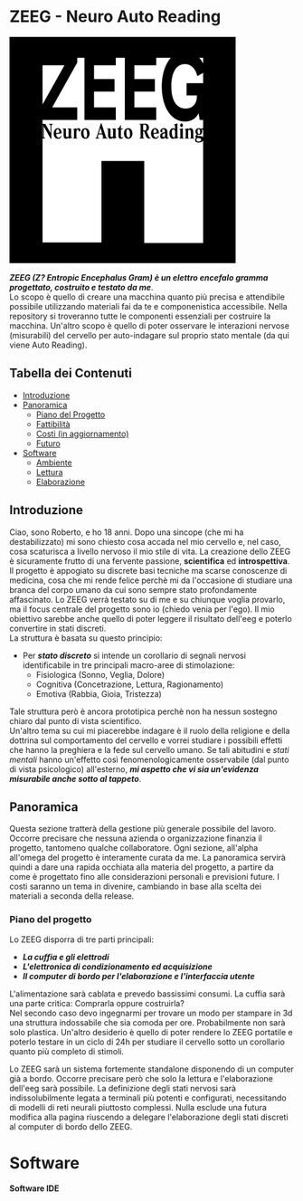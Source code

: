 # ZEEG - Neuro Auto Reading

![Image 1](./logo.jpg)

***ZEEG (Z? Entropic Encephalus Gram) è un elettro encefalo gramma progettato, costruito e testato da me***. <br/>
Lo scopo è quello di creare una macchina quanto più precisa e attendibile possibile utilizzando materiali fai da te e componenistica accessibile. Nella repository si troveranno tutte le componenti essenziali per costruire la macchina. 
Un'altro scopo è quello di poter osservare le interazioni nervose (misurabili) del cervello per auto-indagare sul proprio stato mentale (da qui viene Auto Reading).  

## Tabella dei Contenuti
* [Introduzione](#introduzione)
* [Panoramica](#Panoramica)
  + [Piano del Progetto](#Piano-del-Progetto)
  + [Fattibilità](#fattibilità)
  + [Costi (in aggiornamento)](#costi)
  + [Futuro](#futuro)
* [Software](#software)
  + [Ambiente](#software-ide)
  + [Lettura](#software-lettura)
  + [Elaborazione](#software-elaborazione)


## Introduzione
Ciao, sono Roberto, e ho 18 anni. Dopo una sincope (che mi ha destabilizzato) mi sono chiesto cosa accada nel mio cervello e, nel caso, cosa scaturisca a livello nervoso il mio stile di vita. La creazione dello ZEEG è sicuramente frutto di una fervente passione, **scientifica** ed **introspettiva**. 
Il progetto è appogiato su discrete basi tecniche ma scarse conoscenze di medicina, cosa che mi rende felice perchè mi da l'occasione di studiare una branca del corpo umano da cui sono sempre stato profondamente affascinato. Lo ZEEG verrà testato su di me e su chiunque voglia provarlo, ma il focus centrale del progetto sono io (chiedo venia per l'ego). Il mio obiettivo sarebbe anche quello di poter leggere il risultato dell'eeg e poterlo convertire in stati discreti. <br/>
La struttura è basata su questo principio:
* Per ***stato discreto*** si intende un corollario di segnali nervosi identificabile in tre principali macro-aree di stimolazione: 
  - Fisiologica (Sonno, Veglia, Dolore)
  - Cognitiva (Concetrazione, Lettura, Ragionamento)
  - Emotiva (Rabbia, Gioia, Tristezza)

Tale struttura però è ancora prototipica perchè non ha nessun sostegno chiaro dal punto di vista scientifico. <br/>
Un'altro tema su cui mi piacerebbe indagare è il ruolo della religione e della dottrina sul comportamento del cervello e vorrei studiare i possibili effetti che hanno la preghiera e la fede sul cervello umano. Se tali abitudini e *stati mentali* hanno un'effetto così fenomenologicamente osservabile (dal punto di vista psicologico) all'esterno, ***mi aspetto che vi sia un'evidenza misurabile anche sotto al tappeto***.

## Panoramica
Questa sezione tratterà della gestione più generale possibile del lavoro. Occorre precisare che nessuna azienda o organizzazione finanzia il progetto, tantomeno qualche collaboratore. Ogni sezione, all'alpha all'omega del progetto è interamente curata da me. La panoramica servirà quindi a dare una rapida occhiata alla materia del progetto, a partire da come è progettato fino alle considerazioni personali e previsioni future. I costi saranno un tema in divenire, cambiando in base alla scelta dei materiali a seconda della release.

### Piano del progetto
Lo ZEEG disporra di tre parti principali:
- ***La cuffia e gli elettrodi***
- ***L'elettronica di condizionamento ed acquisizione***
- ***Il computer di bordo per l'elaborazione e l'interfaccia utente***
  
L'alimentazione sarà cablata e prevedo bassissimi consumi. La cuffia sarà una parte critica: Comprarla oppure costruirla?<br/>
Nel secondo caso devo ingegnarmi per trovare un modo per stampare in 3d una struttura indossabile che sia comoda per ore. Probabilmente non sarà solo plastica.
Un'altro desiderio è quello di poter rendere lo ZEEG portatile e poterlo testare in un ciclo di 24h per studiare il cervello sotto un corollario quanto più completo di stimoli.

Lo ZEEG sarà un sistema fortemente standalone disponendo di un computer già a bordo. Occorre precisare però che solo la lettura e l'elaborazione dell'eeg sarà possibile. La definizione degli stati nervosi sarà indissolubilmente legata a terminali più potenti e configurati, necessitando di modelli di reti neurali piuttosto complessi. Nulla esclude una futura modifica alla pagina riuscendo a delegare l'elaborazione degli stati discreti al computer di bordo dello ZEEG.

# Software

#### Software IDE
  
